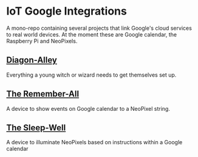 # IoT Google Integrations

A mono-repo containing several projects that link Google's cloud services to real world devices. At the moment these are Google calendar, the Raspberry Pi and NeoPixels.

## [Diagon-Alley](diagon_alley/README.md)

Everything a young witch or wizard needs to get themselves set up.

## [The Remember-All](remember_all/README.md)

A device to show events on Google calendar to a NeoPixel string.

## [The Sleep-Well](sleep_well/README.md)

A device to illuminate NeoPixels based on instructions within a Google calendar
